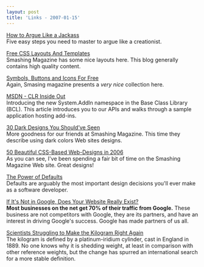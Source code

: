 ```yaml
---
layout: post
title: 'Links - 2007-01-15'
---
```

[How to Argue Like a Jackass](http://www.infidelguy.com/members/Neil/comics/0.gif)  
Five easy steps you need to master to argue like a creationist.

[Free CSS Layouts And Templates](http://www.smashingmagazine.com/2007/01/12/free-css-layouts-and-templates/)  
Smashing Magazine has some nice layouts here. This blog generally contains high quality content.

[Symbols, Buttons and Icons For Free](http://www.smashingmagazine.com/2006/09/03/symbols-buttons-and-icons-for-free/)  
Again, Smasing magazine presents a _very nice_ collection here.

[MSDN - CLR Inside Out](http://msdn.microsoft.com/msdnmag/issues/07/02/CLRInsideOut/default.aspx)  
Introducing the new System.AddIn namespace in the Base Class Library (BCL). This article introduces you to our APIs and walks through a sample application hosting add-ins.

[30 Dark Designs You Should’ve Seen](http://www.smashingmagazine.com/2007/01/13/30-dark-designs-you-shouldve-seen/)  
More goodness for our friends at Smashing Magazine. This time they describe using dark colors Web sites designs.

[50 Beautiful CSS-Based Web-Designs in 2006](http://www.smashingmagazine.com/2006/12/19/50-beautiful-css-based-web-designs-in-2006/)  
As you can see, I've been spending a fair bit of time on the Smashing Magazine Web site. Great designs!

[The Power of Defaults](http://www.codinghorror.com/blog/)  
Defaults are arguably the most important design decisions you'll ever make as a software developer.

[If It's Not in Google, Does Your Website Really Exist?](http://www.codinghorror.com/blog/archives/000767.html)  
**Most businesses on the net get 70% of their traffic from Google.** These business are not competitors with Google, they are its partners, and have an interest in driving Google's success. Google has made partners of us all.

[Scientists Struggling to Make the Kilogram Right Again](http://faculty.washington.edu/smcohen/320/Kilogram.htm)  
The kilogram is defined by a platinum-iridium cylinder, cast in England in 1889. No one knows why it is shedding weight, at least in comparison with other reference weights, but the change has spurred an international search for a more stable definition.
